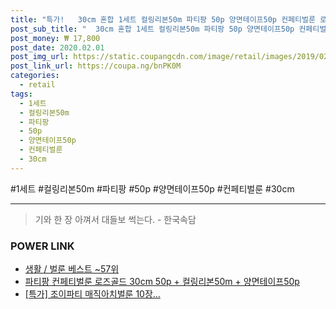 ```yaml
--- 
title: "특가!   30cm 혼합 1세트 컬링리본50m 파티팡 50p 양면테이프50p 컨페티벌룬 로즈골..." 
post_sub_title: "  30cm 혼합 1세트 컬링리본50m 파티팡 50p 양면테이프50p 컨페티벌룬 로즈골드 색상 은박" 
post_money: ₩ 17,800 
post_date: 2020.02.01 
post_img_url: https://static.coupangcdn.com/image/retail/images/2019/02/18/11/8/335a1e98-36aa-48f3-a6c5-1af59d435b69.jpg 
post_link_url: https://coupa.ng/bnPK0M 
categories: 
  - retail 
tags: 
  - 1세트 
  - 컬링리본50m 
  - 파티팡 
  - 50p 
  - 양면테이프50p 
  - 컨페티벌룬 
  - 30cm 
--- 
```

  #1세트 #컬링리본50m #파티팡 #50p #양면테이프50p #컨페티벌룬 #30cm 
<hr> 

> 기와 한 장 아껴서 대들보 썩는다. - 한국속담 


### POWER LINK

* <a href="https://blog.naver.com/santokki14/221792102219" target="_blank">생활 / 벌룬 베스트 ~57위</a>
* <a href="https://blog.naver.com/fasyy4321/221792585347" target="_blank">파티팡 컨페티벌룬 로즈골드 30cm 50p + 컬링리본50m + 양면테이프50p</a>
* <a href="https://blog.naver.com/an0733/221792702338" target="_blank">[특가] 조이파티 매직아치벌룬 10장...</a>
